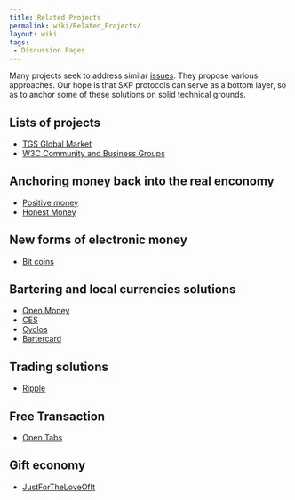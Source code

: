 ```yaml
---
title: Related Projects
permalink: wiki/Related_Projects/
layout: wiki
tags:
 - Discussion Pages
---
```


Many projects seek to address similar
[issues](/wiki/Exclusive_Money_Based_Economy "wikilink"). They propose various
approaches. Our hope is that SXP protocols can serve as a bottom layer,
so as to anchor some of these solutions on solid technical grounds.

Lists of projects
-----------------

-   [TGS Global
    Market](http://wiki.theglobalsquare.org/wiki/Global_Market)
-   [W3C Community and Business
    Groups](http://www.w3.org/community/community-io/)

Anchoring money back into the real enconomy
-------------------------------------------

-   [Positive money](http://www.positivemoney.org.uk/)
-   [Honest Money](http://honestmoney.org/)

New forms of electronic money
-----------------------------

-   [Bit coins](http://bitcoin.org)

Bartering and local currencies solutions
----------------------------------------

-   [Open Money](http://www.openmoney.org/)
-   [CES](http://ces.org.za/)
-   [Cyclos](http://www.project.cyclos.org/)
-   [Bartercard](http://bartercard.com)

Trading solutions
-----------------

-   [Ripple](http://ripple-project.org/)

Free Transaction
----------------

-   [Open Tabs](http://opentabs.net/)

Gift economy
------------

-   [JustForTheLoveOfIt](http://justfortheloveofit.org/)

